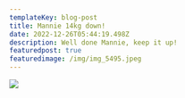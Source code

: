 ```yaml
---
templateKey: blog-post
title: Mannie 14kg down!
date: 2022-12-26T05:44:19.498Z
description: Well done Mannie, keep it up!
featuredpost: true
featuredimage: /img/img_5495.jpeg
---
```

![](/img/img_5495.jpeg)
